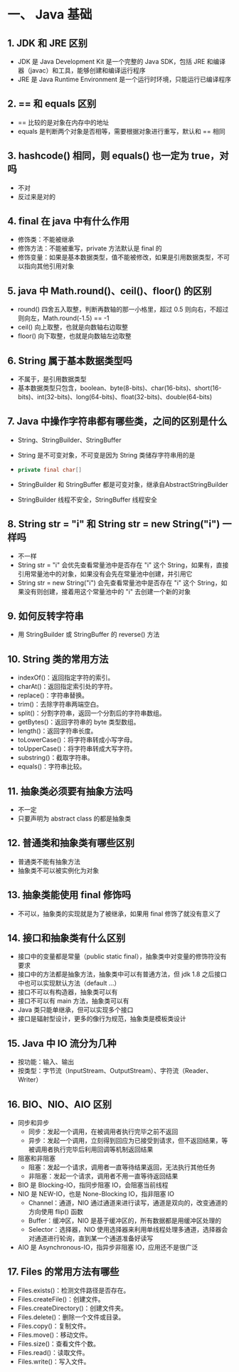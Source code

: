 # 一、 Java 基础

## 1. JDK 和 JRE 区别

- JDK 是 Java Development Kit 是一个完整的 Java SDK，包括 JRE 和编译器（javac）和工具，能够创建和编译运行程序
- JRE 是 Java Runtime Environment 是一个运行时环境，只能运行已编译程序

## 2. == 和 equals 区别

- == 比较的是对象在内存中的地址
- equals 是判断两个对象是否相等，需要根据对象进行重写，默认和 == 相同

## 3. hashcode() 相同，则 equals() 也一定为 true，对吗

- 不对
- 反过来是对的

## 4. final 在 java 中有什么作用

- 修饰类：不能被继承
- 修饰方法：不能被重写，private 方法默认是 final 的
- 修饰变量：如果是基本数据类型，值不能被修改，如果是引用数据类型，不可以指向其他引用对象

## 5. java 中 Math.round()、ceil()、floor() 的区别

- round() 四舍五入取整，判断再数轴的那一小格里，超过 0.5 则向右，不超过则向左，Math.round(-1.5) == -1
- ceil() 向上取整，也就是向数轴右边取整
- floor() 向下取整，也就是向数轴左边取整

## 6. String 属于基本数据类型吗

- 不属于，是引用数据类型
- 基本数据类型只包含，boolean、byte(8-bits)、char(16-bits)、short(16-bits)、int(32-bits)、long(64-bits)、float(32-bits)、double(64-bits)

## 7. Java 中操作字符串都有哪些类，之间的区别是什么

- String、StringBuilder、StringBuffer

- String 是不可变对象，不可变是因为 String 类储存字符串用的是

- ```java
  private final char[]
  ```

- StringBuilder 和 StringBuffer 都是可变对象，继承自AbstractStringBuilder

- StringBuilder 线程不安全，StringBuffer 线程安全

## 8. String str = "i" 和 String str = new String("i") 一样吗

- 不一样
- String str = "i" 会优先查看常量池中是否存在 "i" 这个 String，如果有，直接引用常量池中的对象，如果没有会先在常量池中创建，并引用它
- String str = new String("i") 会先查看常量池中是否存在 "i" 这个 String，如果没有则创建，接着用这个常量池中的 "i" 去创建一个新的对象

## 9. 如何反转字符串

- 用 StringBuilder 或 StringBuffer 的 reverse() 方法

## 10. String 类的常用方法

- indexOf()：返回指定字符的索引。
- charAt()：返回指定索引处的字符。
- replace()：字符串替换。
- trim()：去除字符串两端空白。
- split()：分割字符串，返回一个分割后的字符串数组。
- getBytes()：返回字符串的 byte 类型数组。
- length()：返回字符串长度。
- toLowerCase()：将字符串转成小写字母。
- toUpperCase()：将字符串转成大写字符。
- substring()：截取字符串。
- equals()：字符串比较。

## 11. 抽象类必须要有抽象方法吗

- 不一定
- 只要声明为 abstract class 的都是抽象类

## 12. 普通类和抽象类有哪些区别

- 普通类不能有抽象方法
- 抽象类不可以被实例化为对象

## 13. 抽象类能使用 final 修饰吗

- 不可以，抽象类的实现就是为了被继承，如果用 final 修饰了就没有意义了

## 14. 接口和抽象类有什么区别

- 接口中的变量都是常量（public static final），抽象类中对变量的修饰符没有要求
- 接口中的方法都是抽象方法，抽象类中可以有普通方法，但 jdk 1.8 之后接口中也可以实现默认方法（default ...）
- 接口不可以有构造器，抽象类可以有
- 接口不可以有 main 方法，抽象类可以有
- Java 类只能单继承，但可以实现多个接口
- 接口是辐射型设计，更多的像行为规范，抽象类是模板类设计

## 15. Java 中 IO 流分为几种

- 按功能：输入、输出
- 按类型：字节流（InputStream、OutputStream）、字符流（Reader、Writer）

## 16. BIO、NIO、AIO 区别

- 同步和异步
  - 同步：发起一个调用，在被调用者执行完毕之前不返回
  - 异步：发起一个调用，立刻得到回应为已接受到请求，但不返回结果，等被调用者执行完毕后利用回调等机制返回结果
- 阻塞和非阻塞
  - 阻塞：发起一个请求，调用者一直等待结果返回，无法执行其他任务
  - 非阻塞：发起一个请求，调用者不用一直等待返回结果
- BIO 是 Blocking-IO，指同步阻塞 IO，会阻塞当前线程
- NIO 是 NEW-IO，也是 None-Blocking IO，指非阻塞 IO
  - Channel：通道，NIO 通过通道来进行读写，通道是双向的，改变通道的方向使用 flip() 函数
  - Buffer：缓冲区，NIO 是基于缓冲区的，所有数据都是用缓冲区处理的
  - Selector：选择器，NIO 使用选择器来利用单线程处理多通道，选择器会对通道进行轮询，直到某一个通道准备好读写
- AIO 是 Asynchronous-IO，指异步非阻塞 IO，应用还不是很广泛

## 17. Files 的常用方法有哪些

- Files.exists()：检测文件路径是否存在。
- Files.createFile()：创建文件。
- Files.createDirectory()：创建文件夹。
- Files.delete()：删除一个文件或目录。
- Files.copy()：复制文件。
- Files.move()：移动文件。
- Files.size()：查看文件个数。
- Files.read()：读取文件。
- Files.write()：写入文件。